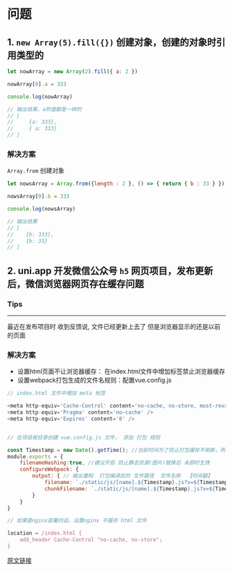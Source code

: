 # 问题

## 1. `new Array(5).fill({})` 创建对象，创建的对象时引用类型的

``` js
let nowArray = new Array(2).fill({ a: 2 })

nowArray[0].a = 333

console.log(nowArray)

// 输出结果，a的值都是一样的
// [
//     {a: 333},
//     { a: 333}
// ]
```
### 解决方案

 `Array.from` 创建对象

``` js
let nowsArray = Array.from({length : 2 }, () => { return { b : 33 } })

nowsArray[0].b = 333

console.log(nowsArray)

// 输出结果
// [
//    {b: 333},
//    {b: 33}
// ]

```

## 2. uni.app 开发微信公众号 `h5` 网页项目，发布更新后，微信浏览器网页存在缓存问题

### Tips

------------------------------------------------------------------------------

最近在发布项目时 收到反馈说, 文件已经更新上去了 但是浏览器显示的还是以前的页面

### 解决方案

* 设置html页面不让浏览器缓存： 在index.html文件中增加标签禁止浏览器缓存
* 设置webpack打包生成的文件名规则：配置vue.config.js

``` js
// index.html 文件中增加 meta 标签

<meta http-equiv='Cache-Control' content='no-cache, no-store, must-revalidate' />
<meta http-equiv='Pragma' content='no-cache' />
<meta http-equiv='Expires' content='0' />


// 在项目根目录创建 vue.config.js 文件， 添加 打包 规则

const Timestamp = new Date().getTime(); //当前时间为了防止打包缓存不刷新，所以给每个js文件都加一个时间戳
module.exports = {
    filenameHashing:true, //建议开启 防止静态资源(图片)替换后 未即时生效
    configureWebpack: {
        output: { // 输出重构  打包编译后的 文件路径  文件名称  【时间戳】
            filename: `./static/js/[name].${Timestamp}.js?v=${Timestamp}`,
            chunkFilename: `./static/js/[name].${Timestamp}.js?v=${Timestamp}`
        }
    }
}

// 如果是nginx部署的话，设置nginx 不缓存 html 文件

location = /index.html {
    add_header Cache-Control "no-cache, no-store";
}

```
[原文链接](http://blog.bravetimes.cn/Detail?id=26&navId=0)